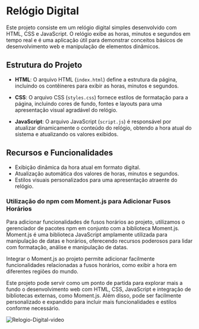 # Relógio Digital

Este projeto consiste em um relógio digital simples desenvolvido com HTML, CSS e JavaScript. O relógio exibe as horas, minutos e segundos em tempo real e é uma aplicação útil para demonstrar conceitos básicos de desenvolvimento web e manipulação de elementos dinâmicos.

## Estrutura do Projeto

- **HTML**: O arquivo HTML (`index.html`) define a estrutura da página, incluindo os contêineres para exibir as horas, minutos e segundos.
  
- **CSS**: O arquivo CSS (`styles.css`) fornece estilos de formatação para a página, incluindo cores de fundo, fontes e layouts para uma apresentação visual agradável do relógio.

- **JavaScript**: O arquivo JavaScript (`script.js`) é responsável por atualizar dinamicamente o conteúdo do relógio, obtendo a hora atual do sistema e atualizando os valores exibidos.

## Recursos e Funcionalidades

- Exibição dinâmica da hora atual em formato digital.
- Atualização automática dos valores de horas, minutos e segundos.
- Estilos visuais personalizados para uma apresentação atraente do relógio.

### Utilização do npm com Moment.js para Adicionar Fusos Horários

Para adicionar funcionalidades de fusos horários ao projeto, utilizamos o gerenciador de pacotes npm em conjunto com a biblioteca Moment.js. Moment.js é uma biblioteca JavaScript amplamente utilizada para manipulação de datas e horários, oferecendo recursos poderosos para lidar com formatação, análise e manipulação de datas.

Integrar o Moment.js ao projeto permite adicionar facilmente funcionalidades relacionadas a fusos horários, como exibir a hora em diferentes regiões do mundo.

Este projeto pode servir como um ponto de partida para explorar mais a fundo o desenvolvimento web com HTML, CSS, JavaScript e integração de bibliotecas externas, como Moment.js. Além disso, pode ser facilmente personalizado e expandido para incluir mais funcionalidades e estilos conforme necessário.

![Relogio-Digital-video](https://github.com/AdrianaLMR/Relogio-Dgital-Dinamico/assets/98758967/48451481-8563-4fef-8e83-95e934d0c052)
